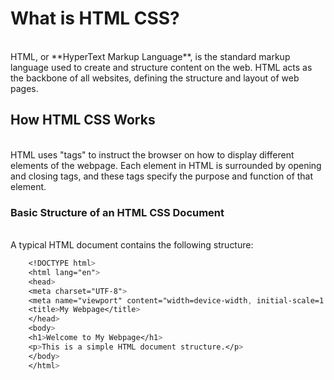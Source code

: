 # What is HTML CSS?
<br/>
HTML, or **HyperText Markup Language**, is the standard markup language used to create and structure content on the web. HTML acts as the backbone of all websites, defining the structure and layout of web pages.
<br/>

## How HTML CSS Works
<br/>
HTML uses "tags" to instruct the browser on how to display different elements of the webpage. Each element in HTML is surrounded by opening and closing tags, and these tags specify the purpose and function of that element.
<br/>

### Basic Structure of an HTML CSS Document
<br/>
A typical HTML document contains the following structure:
<br/>

```CSS
    <!DOCTYPE html>
    <html lang="en">
    <head>
    <meta charset="UTF-8">
    <meta name="viewport" content="width=device-width, initial-scale=1.0">
    <title>My Webpage</title>
    </head>
    <body>
    <h1>Welcome to My Webpage</h1>
    <p>This is a simple HTML document structure.</p>
    </body>
    </html>
```
